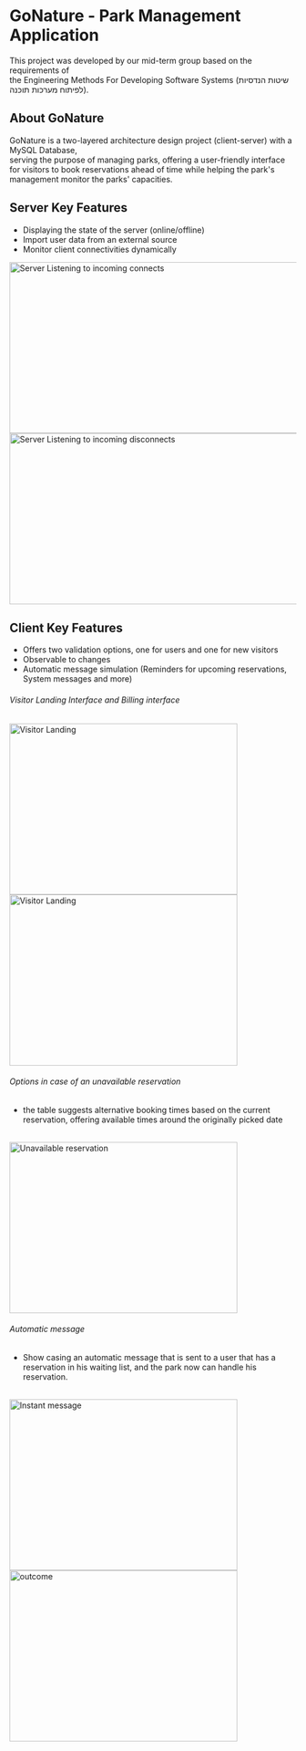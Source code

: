 # GoNature - Park Management Application
This project was developed by our mid-term group based on the requirements of <br>the Engineering Methods For Developing Software Systems (שיטות הנדסיות לפיתוח מערכות תוכנה).<br>

## About GoNature
GoNature is a two-layered architecture design project (client-server) with a MySQL Database, <br>
serving the purpose of managing parks, offering a user-friendly interface for visitors to book reservations ahead of time while helping the park's management monitor the parks' capacities.

## Server Key Features
- Displaying the state of the server (online/offline)
- Import user data from an external source
- Monitor client connectivities dynamically

<img src="https://gyazo.com/8b5e207cefc10a9b4b0237493504c183.gif" alt="Server Listening to incoming connects" width="600" height="300">

<img src="https://gyazo.com/5e44f44c6f0d64e5cdc27d00ee989ec0.gif" alt="Server Listening to incoming disconnects" width="600" height="300">



## Client Key Features
- Offers two validation options, one for users and one for new visitors
- Observable to changes<br>
- Automatic message simulation (Reminders for upcoming reservations, System messages and more)

###### Visitor Landing Interface and Billing interface

<img src="https://gyazo.com/3c56641671dc86b4973782b348fbd92a.png" alt="Visitor Landing" width="400" height="300">


<img src="https://gyazo.com/8db9f879c7914523161408ec3ba43685.png" alt="Visitor Landing" width="400" height="300">

###### Options in case of an unavailable reservation
- the table suggests alternative booking times based on the current reservation, offering available times around the originally picked date<br>
<br>
<img src="https://gyazo.com/dd4fae18b643b299db1e63b153d05996.png" alt="Unavailable reservation" width="400" height="300">

###### Automatic message
- Show casing an automatic message that is sent to a user that has a reservation in his waiting list, and the park now can handle his reservation.
<br><br>
<img src="https://gyazo.com/72433c0598f8d805abd1a957bfbd97ad.gif" alt="Instant message" width="400" height="300">
<img src="https://gyazo.com/1d71289acbe5ca2b831d30d2ffed1596.png" alt="outcome" width="400" height="300">